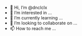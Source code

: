 - 👋 Hi, I’m @dnclclx
- 👀 I’m interested in ...
- 🌱 I’m currently learning ...
- 💞️ I’m looking to collaborate on ...
- 📫 How to reach me ...

<!---
dnclclx/dnclclx is a ✨ special ✨ repository because its `README.md` (this file) appears on your GitHub profile.
You can click the Preview link to take a look at your changes.
--->
